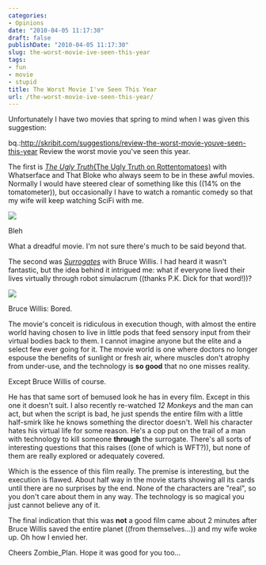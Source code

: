 ```yaml
---
categories:
- Opinions
date: "2010-04-05 11:17:30"
draft: false
publishDate: "2010-04-05 11:17:30"
slug: the-worst-movie-ive-seen-this-year
tags:
- fun
- movie
- stupid
title: The Worst Movie I've Seen This Year
url: /the-worst-movie-ive-seen-this-year/
---
```

Unfortunately I have two movies that spring to mind when I was given
this suggestion:

bq.:http://skribit.com/suggestions/review-the-worst-movie-youve-seen-this-year
Review the worst movie you've seen this year.

The first is [*The Ugly Truth*(The Ugly Truth on
Rottentomatoes)](http://au.rottentomatoes.com/m/ugly_truth/) with
Whatserface and That Bloke who always seem to be in these awful movies.
Normally I would have steered clear of something like this ((14% on the
tomatometer![]())), but occasionally I have to watch a romantic comedy
so that my wife will keep watching SciFi with me.

![](https://turbo.geekorium.com.au/images/File-Ugly_truth.jpg)

Bleh

What a dreadful movie. I'm not sure there's much to be said beyond that.

The second was
[*Surrogates*](http://au.rottentomatoes.com/m/10009598-surrogates/) with
Bruce Willis. I had heard it wasn't fantastic, but the idea behind it
intrigued me: what if everyone lived their lives virtually through robot
simulacrum ((thanks P.K. Dick for that word!))?

![](https://turbo.geekorium.com.au/images/File-Surrogates2009MP.jpg)

Bruce Willis: Bored.

The movie's conceit is ridiculous in execution though, with almost the
entire world having chosen to live in little pods that feed sensory
input from their virtual bodies back to them. I cannot imagine anyone
but the elite and a select few ever going for it. The movie world is one
where doctors no longer espouse the benefits of sunlight or fresh air,
where muscles don't atrophy from under-use, and the technology is **so
good** that no one misses reality.

Except Bruce Willis of course.

He has that same sort of bemused look he has in every film. Except in
this one it doesn't suit. I also recently re-watched *12 Monkeys* and
the man can act, but when the script is bad, he just spends the entire
film with a little half-smirk like he knows something the director
doesn't. Well his character hates his virtual life for some reason. He's
a cop put on the trail of a man with technology to kill someone
**through** the surrogate. There's all sorts of interesting questions
that this raises ((one of which is WFT?)), but none of them are really
explored or adequately covered.

Which is the essence of this film really. The premise is interesting,
but the execution is flawed. About half way in the movie starts showing
all its cards until there are no surprises by the end. None of the
characters are "real", so you don't care about them in any way. The
technology is so magical you just cannot believe any of it.

The final indication that this was **not** a good film came about 2
minutes after Bruce Willis saved the entire planet ((from
themselves...)) and my wife woke up. Oh how I envied her.

Cheers Zombie\_Plan. Hope it was good for you too...